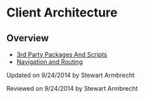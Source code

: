 ﻿Client Architecture
=================

Overview
---------------

* [3rd Party Packages And Scripts](../UI/3rdPartyPackagesAndScripts)
* [Navigation and Routing](../UI/Navigation/Navigation)

<p class="updated">Updated on 9/24/2014 by Stewart Armbrecht</p>
<p class="reviewed">Reviewed on 9/24/2014 by Stewart Armbrecht</p>

